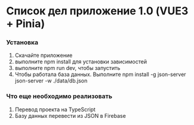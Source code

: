 # Список дел приложение 1.0  (VUE3 + Pinia)

### Установка

1. Скачайте приложение 
2. выполните npm install для установки зависимостей
3. выполните npm run dev, чтобы запустить
4. Чтобы работала база данных. 
Выполните 
npm install -g json-server
json-server -w ./data/db.json


### Что еще необходимо реализовать
1. Перевод проекта на TypeScript
2. Базу данных перевести из JSON в Firebase

